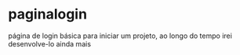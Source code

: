 # paginalogin
página de login básica para iniciar um projeto, ao longo do tempo irei desenvolve-lo ainda mais 
